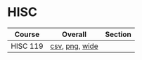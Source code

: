 # HISC

| Course | Overall | Section |
| ------ | ------- | ------- |
| HISC 119 | [csv](https://github.com/UCSD-Historical-Enrollment-Data/2025Summer2/blob/main/overall/HISC%20119.csv), [png](https://raw.githubusercontent.com/UCSD-Historical-Enrollment-Data/2025Summer2/main/plot_overall/HISC%20119.png), [wide](https://raw.githubusercontent.com/UCSD-Historical-Enrollment-Data/2025Summer2/main/plot_overall_wide/HISC%20119.png) |  |

